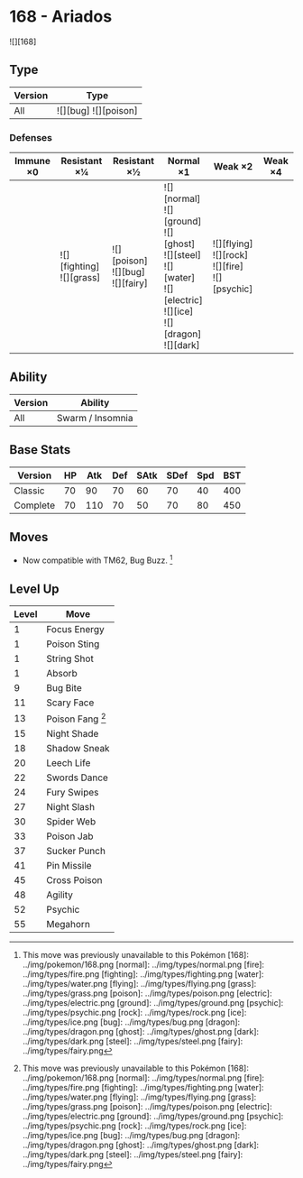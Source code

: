 # 168 - Ariados
![][168]

## Type

Version | Type
---     | ---
All     | ![][bug]  ![][poison]

### Defenses

Immune ×0 | Resistant ×¼                    | Resistant ×½                              | Normal ×1                                                                                                                         | Weak ×2                                                   | Weak ×4
---       | ---                             | ---                                       | ---                                                                                                                               | ---                                                       | ---
&nbsp;    | ![][fighting]<br>![][grass]<br> | ![][poison]<br>![][bug]<br>![][fairy]<br> | ![][normal]<br>![][ground]<br>![][ghost]<br>![][steel]<br>![][water]<br>![][electric]<br>![][ice]<br>![][dragon]<br>![][dark]<br> | ![][flying]<br>![][rock]<br>![][fire]<br>![][psychic]<br> | &nbsp;

## Ability

Version | Ability
---     | ---
All     | Swarm / Insomnia

## Base Stats

Version  | HP  | Atk | Def | SAtk | SDef | Spd | BST
---      | --- | --- | --- | ---  | ---  | --- | ---
Classic  | 70  | 90  | 70  | 60   | 70   | 40  | 400
Complete | 70  | 110 | 70  | 50   | 70   | 80  | 450

## Moves

 - Now compatible with TM62, Bug Buzz. [^1]

## Level Up

Level | Move
---   | ---
1     | Focus Energy
1     | Poison Sting
1     | String Shot
1     | Absorb
9     | Bug Bite
11    | Scary Face
13    | Poison Fang [^1]
15    | Night Shade
18    | Shadow Sneak
20    | Leech Life
22    | Swords Dance
24    | Fury Swipes
27    | Night Slash
30    | Spider Web
33    | Poison Jab
37    | Sucker Punch
41    | Pin Missile
45    | Cross Poison
48    | Agility
52    | Psychic
55    | Megahorn

[^1]: This move was previously unavailable to this Pokémon
[168]: ../img/pokemon/168.png
[normal]: ../img/types/normal.png
[fire]: ../img/types/fire.png
[fighting]: ../img/types/fighting.png
[water]: ../img/types/water.png
[flying]: ../img/types/flying.png
[grass]: ../img/types/grass.png
[poison]: ../img/types/poison.png
[electric]: ../img/types/electric.png
[ground]: ../img/types/ground.png
[psychic]: ../img/types/psychic.png
[rock]: ../img/types/rock.png
[ice]: ../img/types/ice.png
[bug]: ../img/types/bug.png
[dragon]: ../img/types/dragon.png
[ghost]: ../img/types/ghost.png
[dark]: ../img/types/dark.png
[steel]: ../img/types/steel.png
[fairy]: ../img/types/fairy.png
